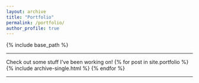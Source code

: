 ```yaml
---
layout: archive
title: "Portfolio"
permalink: /portfolio/
author_profile: true
---
```


{% include base_path %}

---

Check out some stuff I've been working on!
{% for post in site.portfolio %}
  {% include archive-single.html %}
{% endfor %}

---
